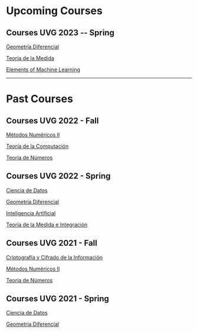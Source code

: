 # Upcoming Courses

## Courses UVG 2023 -- Spring

[Geometría Diferencial]()

[Teoría de la Medida]()

[Elements of Machine Learning]()


---

# Past Courses


## Courses UVG 2022 - Fall

[Métodos Numéricos II](https://pfafner.github.io/opt2022/)

[Teoría de la Computación](https://pfafner.github.io/tc2022/)

[Teoría de Números](https://pfafner.github.io/tn2022/)


## Courses UVG 2022 - Spring

[Ciencia de Datos](https://pfafner.github.io/cd2022/)

[Geometría Diferencial](https://pfafner.github.io/gd2022/)

[Inteligencia Artificial](https://pfafner.github.io/ia2022/)

[Teoría de la Medida e Integración](https://pfafner.github.io/tm2022/)


## Courses UVG 2021 - Fall

[Criptografía y Cifrado de la Información](https://pfafner.github.io/cr2021/)

[Métodos Numéricos II](https://pfafner.github.io/opt2021/)

[Teoría de Números](https://pfafner.github.io/tn2021/)


## Courses UVG 2021 - Spring

[Ciencia de Datos](https://pfafner.github.io/cd2021/)

[Geometría Diferencial](https://pfafner.github.io/gd2021/)
